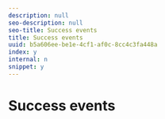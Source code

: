 ```yaml
---
description: null
seo-description: null
seo-title: Success events
title: Success events
uuid: b5a606ee-be1e-4cf1-af0c-8cc4c3fa448a
index: y
internal: n
snippet: y
---
```


# Success events

